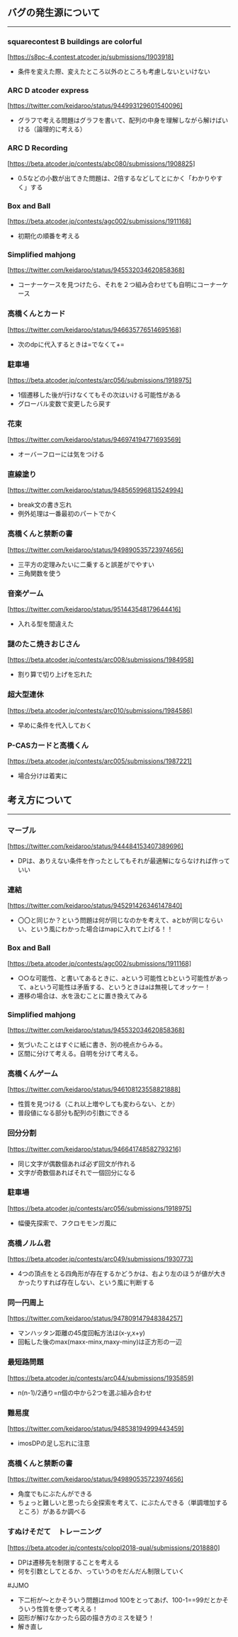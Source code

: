 ## バグの発生源について
------
### squarecontest B buildings are colorful
[https://s8pc-4.contest.atcoder.jp/submissions/1903918]
- 条件を変えた際、変えたところ以外のところも考慮しないといけない

### ARC D atcoder express
[https://twitter.com/keidaroo/status/944993129601540096]
- グラフで考える問題はグラフを書いて、配列の中身を理解しながら解けばいける（論理的に考える）

### ARC D Recording
[https://beta.atcoder.jp/contests/abc080/submissions/1908825]
- 0.5などの小数が出てきた問題は、2倍するなどしてとにかく「わかりやすく」する

### Box and Ball
[https://beta.atcoder.jp/contests/agc002/submissions/1911168]
- 初期化の順番を考える

### Simplified mahjong
[https://twitter.com/keidaroo/status/945532034620858368]
- コーナーケースを見つけたら、それを２つ組み合わせても自明にコーナーケース

### 高橋くんとカード
[https://twitter.com/keidaroo/status/946635776514695168]
- 次のdpに代入するときは=でなくて+=

### 駐車場
[https://beta.atcoder.jp/contests/arc056/submissions/1918975]
- 1個遷移した後が行けなくてもその次はいける可能性がある
- グローバル変数で変更したら戻す

### 花束
[https://twitter.com/keidaroo/status/946974194771693569]
- オーバーフローには気をつける

### 直線塗り
[https://twitter.com/keidaroo/status/948565996813524994]
- break文の書き忘れ
- 例外処理は一番最初のパートでかく

### 高橋くんと禁断の書
[https://twitter.com/keidaroo/status/949890535723974656]
- 三平方の定理みたいに二乗すると誤差がでやすい
- 三角関数を使う

### 音楽ゲーム
[https://twitter.com/keidaroo/status/951443548179644416]
- 入れる型を間違えた

### 謎のたこ焼きおじさん
[https://beta.atcoder.jp/contests/arc008/submissions/1984958]
- 割り算で切り上げを忘れた

### 超大型連休
[https://beta.atcoder.jp/contests/arc010/submissions/1984586]
- 早めに条件を代入しておく

### P-CASカードと高橋くん
[https://beta.atcoder.jp/contests/arc005/submissions/1987221]
- 場合分けは着実に

## 考え方について
---
### マーブル
[https://twitter.com/keidaroo/status/944484153407389696]
- DPは、ありえない条件を作ったとしてもそれが最適解にならなければ作っていい

### 連結
[https://twitter.com/keidaroo/status/945291426346147840]
- 〇〇と同じか？という問題は何が同じなのかを考えて、aとbが同じならいい、という風にわかった場合はmapに入れて上げる！！

### Box and Ball
[https://beta.atcoder.jp/contests/agc002/submissions/1911168]
- ○○な可能性、と書いてあるときに、aという可能性とbという可能性があって、aという可能性は矛盾する、というときはaは無視してオッケー！
- 遷移の場合は、水を汲むことに置き換えてみる

### Simplified mahjong
[https://twitter.com/keidaroo/status/945532034620858368]
- 気づいたことはすぐに紙に書き、別の視点からみる。
- 区間に分けて考える。自明を分けて考える。

### 高橋くんゲーム
[https://twitter.com/keidaroo/status/946108123558821888]
- 性質を見つける（これ以上増やしても変わらない、とか）
- 普段値になる部分も配列の引数にできる

### 回分分割
[https://twitter.com/keidaroo/status/946641748582793216]
- 同じ文字が偶数個あれば必ず回文が作れる
- 文字が奇数個あればそれで一個回分になる

### 駐車場
[https://beta.atcoder.jp/contests/arc056/submissions/1918975]
- 幅優先探索で、フクロモモンガ風に

### 高橋ノルム君
[https://beta.atcoder.jp/contests/arc049/submissions/1930773]
- 4つの頂点をとる四角形が存在するかどうかは、右より左のほうが値が大きかったりすれば存在しない、という風に判断する

### 同一円周上
[https://twitter.com/keidaroo/status/947809147948384257]
- マンハッタン距離の45度回転方法は(x-y,x+y)
- 回転した後のmax(maxx-minx,maxy-miny)は正方形の一辺

### 最短路問題
[https://beta.atcoder.jp/contests/arc044/submissions/1935859]
- n(n-1)/2通り=n個の中から2つを選ぶ組み合わせ

### 難易度
[https://twitter.com/keidaroo/status/948538194999443459]
- imosDPの足し忘れに注意

### 高橋くんと禁断の書
[https://twitter.com/keidaroo/status/949890535723974656]
- 角度でもにぶたんができる
- ちょっと難しいと思ったら全探索を考えて、にぶたんできる（単調増加するところ）があるか調べる

### すぬけそだて　トレーニング
[https://beta.atcoder.jp/contests/colopl2018-qual/submissions/2018880]
- DPは遷移先を制限することを考える
- 何を引数としてとるか、っていうのをだんだん制限していく

#JJMO
- 下二桁が〜とかそういう問題はmod 100をとってあげ、100-1==99だとかそういう性質を使って考える！
- 図形が解けなかったら図の描き方のミスを疑う！
- 解き直し
